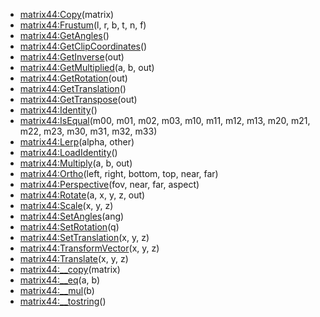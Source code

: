 - [matrix44:Copy](nil)(matrix)
- [matrix44:Frustum](nil)(l, r, b, t, n, f)
- [matrix44:GetAngles](nil)()
- [matrix44:GetClipCoordinates](nil)()
- [matrix44:GetInverse](nil)(out)
- [matrix44:GetMultiplied](nil)(a, b, out)
- [matrix44:GetRotation](nil)(out)
- [matrix44:GetTranslation](nil)()
- [matrix44:GetTranspose](nil)(out)
- [matrix44:Identity](nil)()
- [matrix44:IsEqual](nil)(m00, m01, m02, m03, m10, m11, m12, m13, m20, m21, m22, m23, m30, m31, m32, m33)
- [matrix44:Lerp](nil)(alpha, other)
- [matrix44:LoadIdentity](nil)()
- [matrix44:Multiply](nil)(a, b, out)
- [matrix44:Ortho](nil)(left, right, bottom, top, near, far)
- [matrix44:Perspective](nil)(fov, near, far, aspect)
- [matrix44:Rotate](nil)(a, x, y, z, out)
- [matrix44:Scale](nil)(x, y, z)
- [matrix44:SetAngles](nil)(ang)
- [matrix44:SetRotation](nil)(q)
- [matrix44:SetTranslation](nil)(x, y, z)
- [matrix44:TransformVector](nil)(x, y, z)
- [matrix44:Translate](nil)(x, y, z)
- [matrix44:__copy](nil)(matrix)
- [matrix44:__eq](nil)(a, b)
- [matrix44:__mul](nil)(b)
- [matrix44:__tostring](nil)()